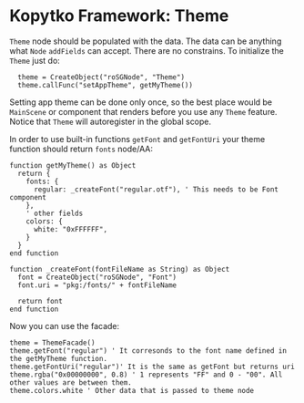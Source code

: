 # Kopytko Framework: Theme
`Theme` node should be populated with the data. The data can be anything what `Node` `addFields` can accept. There are no constrains. To initialize the `Theme` just do:
```brightscript
  theme = CreateObject("roSGNode", "Theme")
  theme.callFunc("setAppTheme", getMyTheme())
```
Setting app theme can be done only once, so the best place would be `MainScene` or component that renders before you use any `Theme` feature.
Notice that `Theme` will autoregister in the global scope.

In order to use built-in functions `getFont` and `getFontUri` your theme function should return `fonts` node/AA:
```brightscript
function getMyTheme() as Object
  return {
    fonts: {
      regular: _createFont("regular.otf"), ' This needs to be Font component
    },
    ' other fields
    colors: {
      white: "0xFFFFFF",
    }
  }
end function

function _createFont(fontFileName as String) as Object
  font = CreateObject("roSGNode", "Font")
  font.uri = "pkg:/fonts/" + fontFileName

  return font
end function
```
Now you can use the facade:

```brightscript
theme = ThemeFacade()
theme.getFont("regular") ' It corresonds to the font name defined in the getMyTheme function.
theme.getFontUri("regular")' It is the same as getFont but returns uri
theme.rgba("0x00000000", 0.8) ' 1 represents "FF" and 0 - "00". All other values are between them.
theme.colors.white ' Other data that is passed to theme node
```
